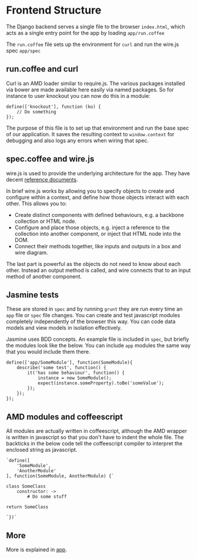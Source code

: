 Frontend Structure
==================

The Django backend serves a single file to the browser `index.html`, which acts as a single entry point for the app by loading `app/run.coffee`

The `run.coffee` file sets up the environment for `curl` and run the wire.js spec `app/spec`

run.coffee and curl
-------------------

Curl is an AMD loader similar to require.js. The various packages installed via bower are made available here easily via named packages. So for instance to user knockout you can now do this in a module:

    define(['knockout'], function (ko) {
        // Do something
    });

The purpose of this file is to set up that environment and run the base spec of our application. It saves the resulting context to `window.context` for debugging and also logs any errors when wiring that spec.

spec.coffee and wire.js
-----------------------

wire.js is used to provide the underlying architecture for the app. They have decent [reference documents](https://github.com/cujojs/wire/blob/master/docs/README.md).

In brief wire.js works by allowing you to specify objects to create and configure within a context, and define how those objects interact with each other. This allows you to:

* Create distinct components with defined behaviours, e.g. a backbone collection or HTML node.
* Configure and place those objects, e.g. inject a reference to the collection into another component, or inject that HTML node into the DOM.
* Connect their methods together, like inputs and outputs in a box and wire diagram.

The last part is powerful as the objects do not need to know about each other. Instead an output method is called, and wire connects that to an input method of another component.

Jasmine tests
-------------

These are stored in `spec` and by running `grunt` they are run every time an `app` file or `spec` file changes. You can create and test javascript modules completely independently of the browser this way. You can code data models and view models in isolation effectively.

Jasmine uses BDD concepts. An example file is included in `spec`, but briefly the modules look like the below. You can include `app` modules the same way that you would include them there.

    define(['app/SomeModule'], function(SomeModule){
        describe('some test', function() {
            it('has some behaviour', function() {
                instance = new SomeModule();
                expect(instance.someProperty).toBe('someValue');
            });
        });
    });


AMD modules and coffeescript
----------------------------

All modules are actually written in coffeescript, although the AMD wrapper is written in javascript so that you don't have to indent the whole file. The backticks in the below code tell the coffeescript compiler to interpret the enclosed string as javascript.


    `define([
        'SomeModule',
        'AnotherModule'
    ], function(SomeModule, AnotherModule) {`

    class SomeClass
        constructor: ->
            # Do some stuff

    return SomeClass

    `})`


More
----

More is explained in [app](app).

